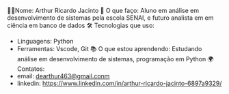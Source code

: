 👨‍💻Nome: Arthur Ricardo Jacinto
🚀 O que faço: Aluno em análise em desenvolvimento de sistemas pela escola SENAI, e futuro analista em em ciência em banco de dados
🛠️ Tecnologias que uso:
- Linguagens: Python
- Ferramentas: Vscode, Git
📚 O que estou aprendendo: Estudando análise em desenvolvimento de sistemas, programação em Python
🌍 Contatos:
- email: dearthur463@gmail.conm
- linkedin: https://www.linkedin.com/in/arthur-ricardo-jacinto-6897a9329/
